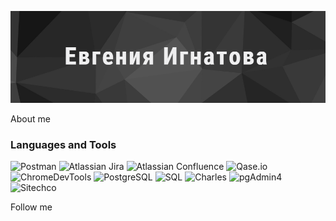 ![Header](https://raw.githubusercontent.com/evgigna/evgigna/main/assets/header.png)

About me

### Languages and Tools
![Postman](https://img.shields.io/badge/-Postman-A3A3A3)
![Atlassian Jira](https://img.shields.io/badge/-Atlassian_Jira-2E2E2E)
![Atlassian Confluence](https://img.shields.io/badge/-Confluence-A3A3A3)
![Qase.io](https://img.shields.io/badge/-Qase.io-2E2E2E)
![ChromeDevTools](https://img.shields.io/badge/-ChromeDevTools-A3A3A3)
![PostgreSQL](https://img.shields.io/badge/-PostgreSQL-2E2E2E)
![SQL](https://img.shields.io/badge/-SQL-A3A3A3)
![Charles](https://img.shields.io/badge/-Charles-2E2E2E)
![pgAdmin4](https://img.shields.io/badge/-pgAdmin4-A3A3A3)
![Sitechco](https://img.shields.io/badge/-Sitechco-2E2E2E)

Follow me